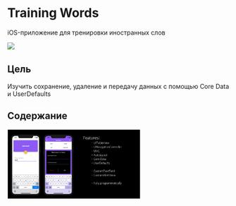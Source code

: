 # Training Words

iOS-приложение для тренировки иностранных слов

<img src="/ShowApp.gif" width="20%">

## Цель

Изучить сохранение, удаление и передачу данных с помощью Core Data и UserDefaults

## Содержание

<img src="/Screen.jpg" width="60%">


